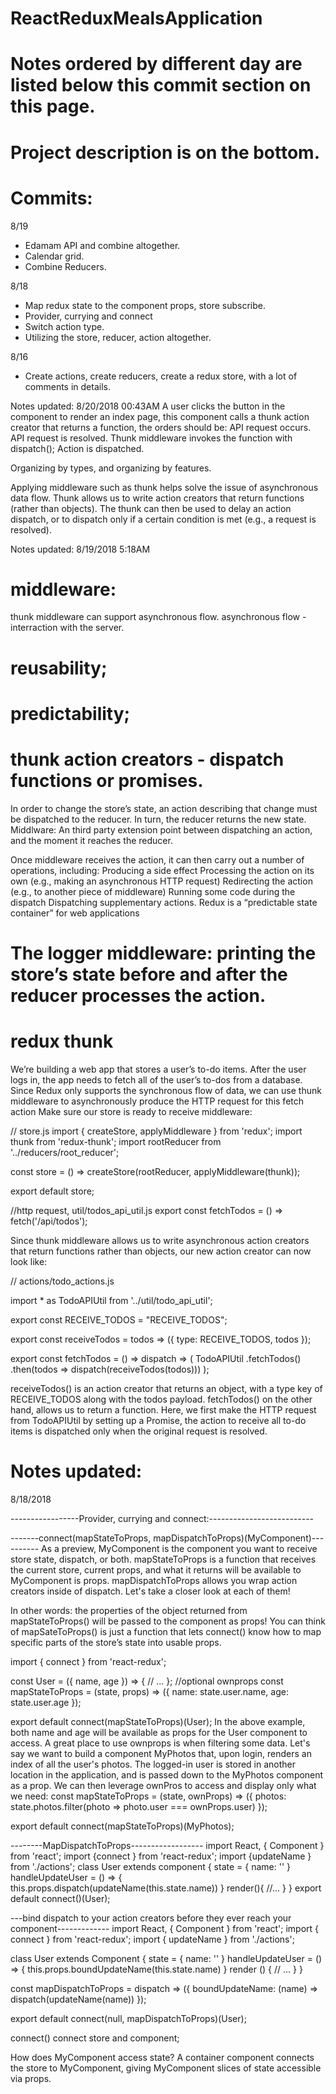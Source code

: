 # ReactReduxMealsApplication

# Notes ordered by different day are listed below this commit section on this page.
# Project description is on the bottom.

# Commits:
8/19
- Edamam API and combine altogether.
- Calendar grid.
- Combine Reducers.

8/18
- Map redux state to the component props, store subscribe.
- Provider, currying and connect
- Switch action type.
- Utilizing the store, reducer, action altogether.

8/16
- Create actions, create reducers, create a redux store, with a lot of comments in details.


Notes updated:
8/20/2018 00:43AM
A user clicks the button in the component to render an index page, this component calls a thunk action creator that returns a function, the orders should be:
API request occurs.
API request is resolved.
Thunk middleware invokes the function with dispatch();
Action is dispatched.


Organizing by types,
and organizing by features.


Applying middleware such as thunk helps solve the issue of asynchronous data flow. Thunk allows us to write action creators that return functions (rather than objects). The thunk can then be used to delay an action dispatch, or to dispatch only if a certain condition is met (e.g., a request is resolved).

Notes updated:
8/19/2018 5:18AM
# middleware:
thunk middleware can support asynchronous flow.
asynchronous flow - interraction with the server.
# reusability;
# predictability;

# thunk action creators - dispatch functions or promises.
In order to change the store’s state, an action describing that change must be dispatched to the reducer. In turn, the reducer returns the new state.
Middlware: An third party extension point between dispatching an action, and the moment it reaches the reducer.

Once middleware receives the action, it can then carry out a number of operations, including:
Producing a side effect
Processing the action on its own (e.g., making an asynchronous HTTP request)
Redirecting the action (e.g., to another piece of middleware)
Running some code during the dispatch
Dispatching supplementary actions.
Redux is a “predictable state container” for web applications

# The logger middleware: printing the store’s state before and after the reducer processes the action.

# redux thunk
We’re building a web app that stores a user’s to-do items. After the user logs in, the app needs to fetch all of the user’s to-dos from a database. Since Redux only supports the synchronous flow of data, we can use thunk middleware to asynchronously produce the HTTP request for this fetch action
Make sure our store is ready to receive middleware:

// store.js
import { createStore, applyMiddleware } from 'redux';
import thunk from 'redux-thunk';
import rootReducer from '../reducers/root_reducer';

const store = () => createStore(rootReducer, applyMiddleware(thunk));

export default store;


//http request, util/todos_api_util.js
export const fetchTodos = () => fetch('/api/todos');

Since thunk middleware allows us to write asynchronous action creators that return functions rather than objects, our new action creator can now look like:

// actions/todo_actions.js

import * as TodoAPIUtil from '../util/todo_api_util';

export const RECEIVE_TODOS = "RECEIVE_TODOS";

export const receiveTodos = todos => ({
  type: RECEIVE_TODOS,
  todos
});

export const fetchTodos = () => dispatch => (
  TodoAPIUtil
      .fetchTodos()
      .then(todos => dispatch(receiveTodos(todos)))
);

receiveTodos() is an action creator that returns an object, with a type key of RECEIVE_TODOS along with the todos payload.
fetchTodos() on the other hand, allows us to return a function. Here, we first make the HTTP request from TodoAPIUtil by setting up a Promise, the action to receive all to-do items is dispatched only when the original request is resolved.



# Notes updated:
8/18/2018

-----------------Provider, currying and connect:--------------------------


-------connect(mapStateToProps, mapDispatchToProps)(MyComponent)----------
As a preview, MyComponent is the component you want to receive store state, dispatch, or both. mapStateToProps is a function that receives the current store, current props, and what it returns will be available to MyComponent is props. mapDispatchToProps allows you wrap action creators inside of dispatch. Let's take a closer look at each of them!

In other words: the properties of the object returned from mapStateToProps() will be passed to the component as props! You can think of mapSateToProps() is just a function that lets connect() know how to map specific parts of the store’s state into usable props.

import { connect } from 'react-redux';

const User = ({ name, age }) => {
  // ...
};
//optional ownprops
const mapStateToProps = (state, props) => ({
  name: state.user.name,
  age: state.user.age
});



export default connect(mapStateToProps)(User);
In the above example, both name and age will be available as props for the User component to access.
A great place to use ownprops is when filtering some data. Let's say we want to build a component MyPhotos that, upon login, renders an index of all the user's photos. The logged-in user is stored in another location in the application, and is passed down to the MyPhotos component as a prop. We can then leverage ownPros to access and display only what we need:
const mapStateToProps = (state, ownProps) => ({
  photos: state.photos.filter(photo => photo.user === ownProps.user)
});

export default connect(mapStateToProps)(MyPhotos);

--------MapDispatchToProps------------------
import React, { Component } from 'react';
import {connect } from 'react-redux';
import {updateName } from './actions';
class User extends component {
  state = { name: '' }
  handleUpdateUser = () => {
  this.props.dispatch(updateName(this.state.name))
  }
  render(){
  //...
  }
  }
  export default connect()(User);
  
  ---bind dispatch to your action creators before they ever reach your component-------------
  import React, { Component } from 'react';
import { connect } from 'react-redux';
import { updateName } from './actions';

class User extends Component {
  state = { name: '' }
  handleUpdateUser = () => {
    this.props.boundUpdateName(this.state.name)
  }
  render () {
    // ...
  }
}

const mapDispatchToProps = dispatch => ({
  boundUpdateName: (name) => dispatch(updateName(name))
});

export default connect(null, mapDispatchToProps)(User);

connect() connect store and component;


How does MyComponent access state?
A container component connects the store to MyComponent, giving MyComponent slices of state accessible via props.
